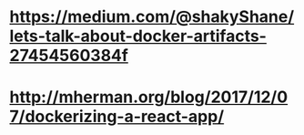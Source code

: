 # https://medium.com/@shakyShane/lets-talk-about-docker-artifacts-27454560384f
# http://mherman.org/blog/2017/12/07/dockerizing-a-react-app/